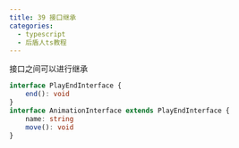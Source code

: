 ```yaml
---
title: 39 接口继承
categories:
  - typescript
  - 后盾人ts教程
---
```


接口之间可以进行继承

```typescript
interface PlayEndInterface {
	end(): void
}
interface AnimationInterface extends PlayEndInterface {
	name: string
	move(): void
}
```
